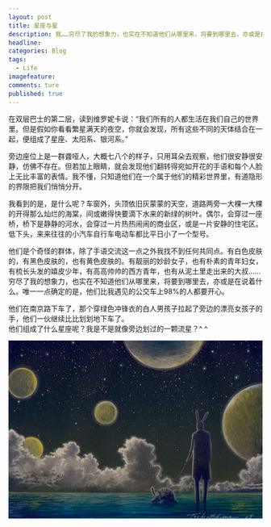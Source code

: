 ```yaml
---
layout: post  
title: 星座与星    
description: 我……穷尽了我的想象力，也实在不知道他们从哪里来，将要到哪里去，亦或是在说着什么。唯一一点确定的是，他们比我遇见的公交车上98%的人都要开心。      
headline: 
categories: Blog  
tags: 
  - Life  
imagefeature:  
comments: ture  
published: true  
---
```


在双层巴士的第二层，读到维罗妮卡说：“我们所有的人都生活在我们自己的世界里。但是假如你看看繁星满天的夜空，你就会发现，所有这些不同的天体结合在一起，便组成了星座、太阳系、银河系。”

旁边座位上是一群聋哑人，大概七八个的样子，只用耳朵去观察，他们很安静很安静，仿佛不存在。但若加上眼睛，就会发现他们翻转得宛如开花的手语和每个人脸上无比丰富的表情。我不懂，只知道他们在一个属于他们的精彩世界里，有道隐形的界限把我们悄悄分开。

我看到的是，是什么呢？车窗外，头顶依旧灰蒙蒙的天空，道路两旁一大棵一大棵的开得那么灿烂的海棠，间或嫩得快要滴下水来的新绿的树叶。偶尔，会穿过一座桥，桥下是静静的河水，会穿过一片热热闹闹的商业区，或是一片安静的住宅区。低下头，来来往往的小汽车自行车电动车都比平日小了一个型号。

他们是个奇怪的群体，除了手语交流这一点之外我找不到任何共同点。有白色皮肤的，有黑色皮肤的，也有黄色皮肤的。有靓丽的妙龄女子，也有朴素的青年妇女，有梳长头发的嬉皮少年，有高高帅帅的西方青年，也有从泥土里走出来的大叔……穷尽了我的想象力，也实在不知道他们从哪里来，将要到哪里去，亦或是在说着什么。唯一一点确定的是，他们比我遇见的公交车上98%的人都要开心。

他们在南京路下车了，那个穿绿色冲锋衣的白人男孩子拉起了旁边的漂亮女孩子的手，他们一伙继续比比划划地下车了。  
他们组成了什么星座呢？我是不是就像旁边划过的一颗流星？^ ^  

![Constellations_and_Stars](/images/Constellations_and_Stars.jpg "牵着乌龟散步的兔大哥^ ^")
